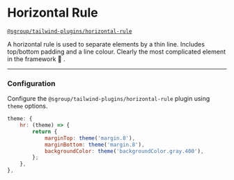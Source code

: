 # Horizontal Rule
[`@sgroup/tailwind-plugins/horizontal-rule`](https://github.com/sgroupdesign/sui/blob/main/packages/tailwind-plugins/src/horizontal-rule)

A horizontal rule is used to separate elements by a thin line. Includes top/bottom padding and a line colour. Clearly the most complicated element in the framework 🤯 .

<code-preview heading="Horizontal rule">
    <hr class="hr">
</code-preview>

### Configuration
Configure the `@sgroup/tailwind-plugins/horizontal-rule` plugin using `theme` options.

```js
theme: {
    hr: (theme) => {
        return {
            marginTop: theme('margin.8'),
            marginBottom: theme('margin.8'),
            backgroundColor: theme('backgroundColor.gray.400'),
        };
    },
},
```
